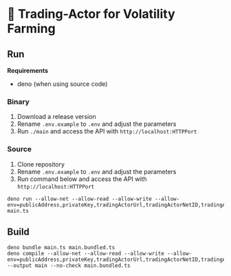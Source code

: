 # 🦕 Trading-Actor for Volatility Farming

## Run

**Requirements**

- deno (when using source code)

### Binary

1. Download a release version
2. Rename `.env.example` to `.env` and adjust the parameters
3. Run `./main` and access the API with `http://localhost:HTTPPort`

### Source

1. Clone repository
2. Rename `.env.example` to `.env` and adjust the parameters
3. Run command below and access the API with `http://localhost:HTTPPort`

```
deno run --allow-net --allow-read --allow-write --allow-env=publicAddress,privateKey,tradingActorUrl,tradingActorNetID,tradingActorContractAddress,ERC20TokenAddressPrimary,ERC20TokenAddressSecondary,pairPricerUrl,pairPricerNetID,sleepSeconds,defaultPriority,HTTPPort main.ts
```

## Build

```
deno bundle main.ts main.bundled.ts
deno compile --allow-net --allow-read --allow-write --allow-env=publicAddress,privateKey,tradingActorUrl,tradingActorNetID,tradingActorContractAddress,ERC20TokenAddressPrimary,ERC20TokenAddressSecondary,pairPricerUrl,pairPricerNetID,sleepSeconds,defaultPriority,HTTPPort --output main --no-check main.bundled.ts
```
